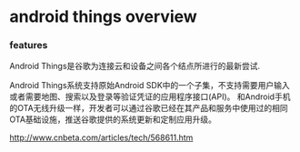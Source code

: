 # android things overview

### features

Android Things是谷歌为连接云和设备之间各个结点所进行的最新尝试.



Android Things系统支持原始Android SDK中的一个子集，不支持需要用户输入或者需要地图、搜索以及登录等验证凭证的应用程序接口(API)。
和Android手机的OTA无线升级一样，开发者可以通过谷歌已经在其产品和服务中使用过的相同OTA基础设施，推送谷歌提供的系统更新和定制应用升级。




http://www.cnbeta.com/articles/tech/568611.htm
